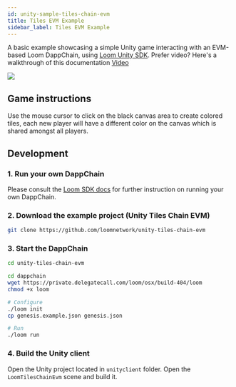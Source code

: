 ```yaml
---
id: unity-sample-tiles-chain-evm
title: Tiles EVM Example
sidebar_label: Tiles EVM Example
---
```

A basic example showcasing a simple Unity game interacting with an EVM-based Loom DappChain, using [Loom Unity SDK](https://github.com/loomnetwork/unity3d-sdk). Prefer video? Here's a walkthrough of this documentation [Video](/developers/img/tiles-evm-walkthrough.mov)

![](https://camo.githubusercontent.com/9d49b0ce78d692e69d1dd571bc8d1aafe5b806a8/68747470733a2f2f647a776f6e73656d72697368372e636c6f756466726f6e742e6e65742f6974656d732f315232363044327030713370304d33693232304a2f53637265656e2532305265636f7264696e67253230323031382d30352d3232253230617425323031302e3233253230414d2e6769663f763d3961353539316139)

## Game instructions

Use the mouse cursor to click on the black canvas area to create colored tiles, each new player will have a different color on the canvas which is shared amongst all players.

## Development

### 1. Run your own DappChain

Please consult the [Loom SDK docs](https://loomx.io/developers/docs/en/prereqs.html) for further instruction on running your own DappChain.

### 2. Download the example project (Unity Tiles Chain EVM)

```bash
git clone https://github.com/loomnetwork/unity-tiles-chain-evm
```

### 3. Start the DappChain

```bash
cd unity-tiles-chain-evm

cd dappchain
wget https://private.delegatecall.com/loom/osx/build-404/loom
chmod +x loom

# Configure
./loom init
cp genesis.example.json genesis.json

# Run
./loom run
```

### 4. Build the Unity client

Open the Unity project located in `unityclient` folder. Open the `LoomTilesChainEvm` scene and build it.